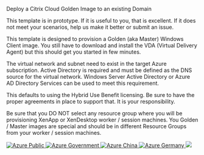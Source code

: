 Deploy a Citrix Cloud Golden Image to an existing Domain

This template is in prototype.  If it is useful to you, that is excellent.  If it does not meet your scenarios, help us make it better or submit an issue.

This template is designed to provision a Golden (aka Master) Windows Client image.
You still have to download and install the VDA (Virtual Delivery Agent) but this should get you started in few minutes.

The virtual network and subnet need to exist in the target Azure subscription.
Active Directory is required and must be defined as the DNS source for the virtual network.  Windows Server Active Directory or Azure AD Directory Services can be used to meet this requirement.

This defaults to using the Hybrid Use Benefit licensing.  Be sure to have the proper agreements in place to support that. It is your responsibility.

Be sure that you DO NOT select any resource group where you will be provisioning XenApp or XenDesktop worker / session machines.  You Golden / Master images are special and should be in different Resource Groups from your worker / session machines.

<a href="https://portal.azure.com/#create/Microsoft.Template/uri/https%3A%2F%2Fraw.githubusercontent.com%2Fcitrix%2FCitrixCloud-ARMTemplates%2Fmaster%2FClientGoldenImage%2Fazuredeploy.json" target="_blank">
    <img src="http://azuredeploy.net/deploybutton.png" alt="Azure Public"/>
</a>
<a href="https://portal.azure.us/#create/Microsoft.Template/uri/https%3A%2F%2Fraw.githubusercontent.com%2Fcitrix%2FCitrixCloud-ARMTemplates%2Fmaster%2FClientGoldenImage%2Fazuredeploy.json" target="_blank">
    <img src="http://azuredeploy.net/AzureGov.png" alt="Azure Government"/>
</a>
<a href="https://portal.azure.cn/#create/Microsoft.Template/uri/https%3A%2F%2Fraw.githubusercontent.com%2Fcitrix%2FCitrixCloud-ARMTemplates%2Fmaster%2FClientGoldenImage%2Fazuredeploy.json" target="_blank">
    <img src="http://azuredeploy.net/AzureCn.png" alt="Azure China"/>
</a>
<a href="https://portal.microsoftazure.de/#create/Microsoft.Template/uri/https%3A%2F%2Fraw.githubusercontent.com%2Fcitrix%2FCitrixCloud-ARMTemplates%2Fmaster%2FClientGoldenImage%2Fazuredeploy.json" target="_blank">
    <img src="http://azuredeploy.net/AzureDe.png" alt="Azure Germany"/>
</a>
<a href="http://armviz.io/#/?load=https%3A%2F%2Fraw.githubusercontent.com%2Fcitrix%2FCitrixCloud-ARMTemplates%2Fmaster%2FClientGoldenImage%2Fazuredeploy.json" target="_blank">
    <img src="http://armviz.io/visualizebutton.png"/>
</a>

